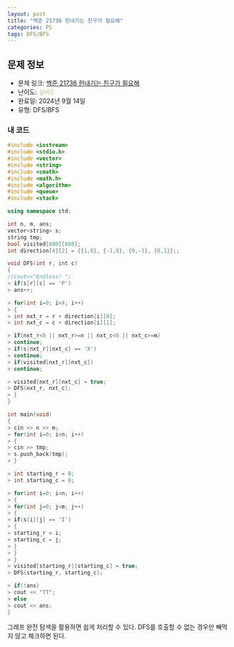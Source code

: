 ```yaml
---
layout: post
title: "백준 21736 헌내기는 친구가 필요해"
categories: PS
tags: DFS/BFS
---
```


## 문제 정보
- 문제 링크: [백준 21736 헌내기는 친구가 필요해](https://www.acmicpc.net/problem/21736)
- 난이도: <span style="color:#B5C78A">실버2</span>
- 완료일: 2024년 9월 14일
- 유형: DFS/BFS

### 내 코드

```C++
#include <iostream>
#include <stdio.h>
#include <vector>
#include <string>
#include <cmath>
#include <math.h>
#include <algorithm>
#include <queue>
#include <stack>

using namespace std;

int n, m, ans;
vector<string> s;
string tmp;
bool visited[600][600];
int direction[4][2] = {{1,0}, {-1,0}, {0,-1}, {0,1}};;

void DFS(int r, int c)
{
//cout<<"Endless! ";    
> if(s[r][c] == 'P')
> ans++;

> for(int i=0; i<4; i++)
> {
> int nxt_r = r + direction[i][0];
> int nxt_c = c + direction[i][1];

> if(nxt_r<0 || nxt_r>=n || nxt_c<0 || nxt_c>=m)
> continue;
> if(s[nxt_r][nxt_c] == 'X')
> continue;
> if(visited[nxt_r][nxt_c])
> continue;

> visited[nxt_r][nxt_c] = true;
> DFS(nxt_r, nxt_c);
> }
}

int main(void)
{   
> cin >> n >> m;
> for(int i=0; i<n; i++)
> {
> cin >> tmp;
> s.push_back(tmp);
> }

> int starting_r = 0;
> int starting_c = 0;

> for(int i=0; i<n; i++)
> {
> for(int j=0; j<m; j++)
> {
> if(s[i][j] == 'I')
> {
> starting_r = i;
> starting_c = j;
> }
> }
> }
> visited[starting_r][starting_c] = true;
> DFS(starting_r, starting_c);

> if(!ans)
> cout << "TT";
> else
> cout << ans;
}

```

그래프 완전 탐색을 활용하면 쉽게 처리할 수 있다. DFS를 호출할 수 없는 경우만 빼먹지 않고 체크하면 된다.
